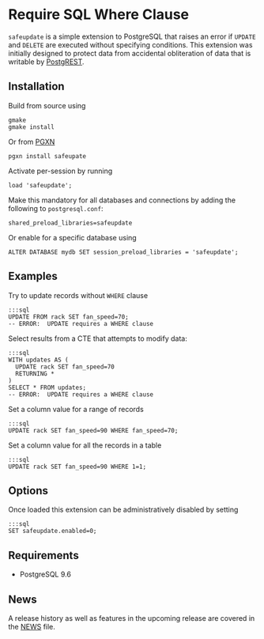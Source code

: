 Require SQL Where Clause
========================

`safeupdate` is a simple extension to PostgreSQL that raises an error if
`UPDATE` and `DELETE` are executed without specifying conditions.  This
extension was initially designed to protect data from accidental obliteration of
data that is writable by [PostgREST].

Installation
------------

Build from source using

    gmake
    gmake install

Or from [PGXN]

    pgxn install safeupate

Activate per-session by running

    load 'safeupdate';

Make this mandatory for all databases and connections by adding the following to
`postgresql.conf`:

    shared_preload_libraries=safeupdate

Or enable for a specific database using

    ALTER DATABASE mydb SET session_preload_libraries = 'safeupdate';

Examples
--------

Try to update records without `WHERE` clause

    :::sql
    UPDATE FROM rack SET fan_speed=70;
    -- ERROR:  UPDATE requires a WHERE clause

Select results from a CTE that attempts to modify data:

    :::sql
    WITH updates AS (
      UPDATE rack SET fan_speed=70
      RETURNING *
    )
    SELECT * FROM updates;
    -- ERROR:  UPDATE requires a WHERE clause

Set a column value for a range of records

    :::sql
    UPDATE rack SET fan_speed=90 WHERE fan_speed=70;

Set a column value for all the records in a table

    :::sql
    UPDATE rack SET fan_speed=90 WHERE 1=1;

Options
-------

Once loaded this extension can be administratively disabled by setting

    :::sql
    SET safeupdate.enabled=0;


Requirements
------------

* PostgreSQL 9.6

News
----

A release history as well as features in the upcoming release are covered in the
[NEWS] file.

[NEWS]:  https://raw.githubusercontent.com/eradman/pg-safeupdate/master/NEWS
[PostgREST]: http://postgrest.com
[PGXN]: http://pgxn.org
